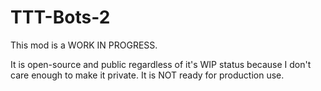 # TTT-Bots-2
This mod is a WORK IN PROGRESS.

It is open-source and public regardless of it's WIP status because I don't care enough to make it private. It is NOT ready for production use.
